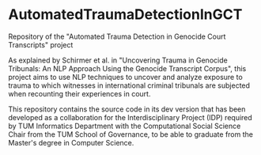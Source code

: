 # AutomatedTraumaDetectionInGCT
Repository of the "Automated Trauma Detection in Genocide Court Transcripts" project

As explained by Schirmer et al. in "Uncovering Trauma in Genocide Tribunals: An NLP Approach Using the Genocide Transcript Corpus", this project aims to use NLP techniques to uncover and analyze exposure to trauma to which witnesses in international criminal tribunals are subjected when recounting their experiences in court.

This repository contains the source code in its dev version that has been developed as a collaboration for the Interdisciplinary Project (IDP) required by TUM Informatics Department with the Computational Social Science Chair from the TUM School of Governance, to be able to graduate from the Master's degree in Computer Science.
